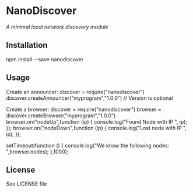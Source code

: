 # NanoDiscover
*A minimal local network discovery module*

## Installation
  npm install --save nanodiscover

## Usage
Create an announcer:
  discover = require("nanodiscover")
  discover.createAnnouncer("myprogram","1.0.0") // Version is optional

Create a browser:
  discover = require("nanodiscover")
  browser = discover.createBrowser("myprogram","1.0.0")
  browser.on("nodeUp",function (ip) {
    console.log("Found Node with IP ", ip);
  });
  browser.on("nodeDown",function (ip) {
    console.log("Lost node with IP ", ip);
  });

  setTimeout(function () {
    console.log("We know the following nodes: ",browser.nodes);
  },1000);

## License
See LICENSE file
